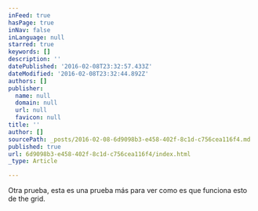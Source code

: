 ```yaml
---
inFeed: true
hasPage: true
inNav: false
inLanguage: null
starred: true
keywords: []
description: ''
datePublished: '2016-02-08T23:32:57.433Z'
dateModified: '2016-02-08T23:32:44.892Z'
authors: []
publisher:
  name: null
  domain: null
  url: null
  favicon: null
title: ''
author: []
sourcePath: _posts/2016-02-08-6d9098b3-e458-402f-8c1d-c756cea116f4.md
published: true
url: 6d9098b3-e458-402f-8c1d-c756cea116f4/index.html
_type: Article

---
```

Otra prueba, esta es una prueba más para ver como es que funciona esto de the grid.